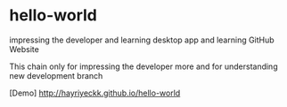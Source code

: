 # hello-world
impressing the developer and learning desktop app and learning GitHub Website

This chain only for impressing the developer more and for understanding new development branch

[Demo] http://hayriyeckk.github.io/hello-world
